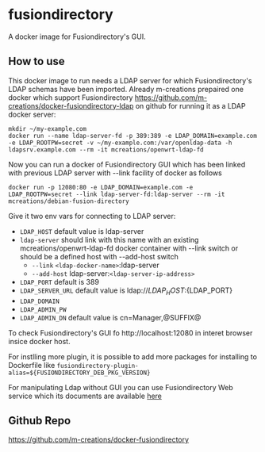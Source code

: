 fusiondirectory
===============
A docker image for Fusiondirectory's GUI.

How to use
----------
This docker image to run needs a LDAP server for which Fusiondirectory's LDAP schemas have been imported. Already m-creations prepaired one docker which support Fusiondirectory https://github.com/m-creations/docker-fusiondirectory-ldap on github for running it as a LDAP docker server:
```
mkdir ~/my-example.com
docker run --name ldap-server-fd -p 389:389 -e LDAP_DOMAIN=example.com -e LDAP_ROOTPW=secret -v ~/my-example.com:/var/openldap-data -h ldapsrv.example.com --rm -it mcreations/openwrt-ldap-fd
```
Now you can run a docker of Fusiondirectory GUI which has been linked with previous LDAP server with --link facility of docker as follows
```
docker run -p 12080:80 -e LDAP_DOMAIN=example.com -e LDAP_ROOTPW=secret --link ldap-server-fd:ldap-server --rm -it mcreations/debian-fusion-directory
```

Give it two env vars for connecting to LDAP server:

* `LDAP_HOST` default value is ldap-server
* `ldap-server` should link with this name with an existing mcreations/openwrt-ldap-fd docker container with --link switch or should be a defined host with --add-host switch
  * `--link` `<ldap-docker-name>`:ldap-server
  * `--add-host` ldap-server:`<ldap-server-ip-address>`
* `LDAP_PORT` default is 389
* `LDAP_SERVER_URL` default value is ldap://${LDAP_HOST}:${LDAP_PORT}
* `LDAP_DOMAIN`
* `LDAP_ADMIN_PW`
* `LDAP_ADMIN_DN` default value is cn=Manager,@SUFFIX@

To check Fusiondirectory's GUI fo http://localhost:12080 in interet browser insice docker host.

For instlling more plugin, it is possible to add more packages for installing to Dockerfile like 
`fusiondirectory-plugin-alias=${FUSIONDIRECTORY_DEB_PKG_VERSION}`

For manipulating Ldap without GUI you can use Fusiondirectory Web service which its documents are available [here](http://documentation.fusiondirectory.org/en/documentation/plugin/webservice_plugin)


Github Repo
-----------
https://github.com/m-creations/docker-fusiondirectory

